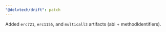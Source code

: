 ```yaml
---
"@delvtech/drift": patch
---
```


Added `erc721`, `erc1155`, and `multicall3` artifacts (abi + methodIdentifiers).
